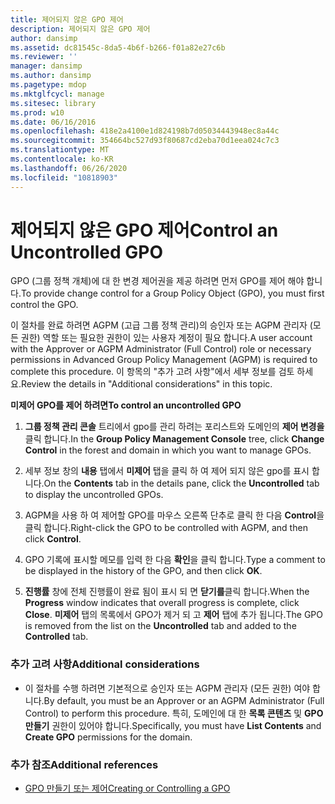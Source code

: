 ```yaml
---
title: 제어되지 않은 GPO 제어
description: 제어되지 않은 GPO 제어
author: dansimp
ms.assetid: dc81545c-8da5-4b6f-b266-f01a82e27c6b
ms.reviewer: ''
manager: dansimp
ms.author: dansimp
ms.pagetype: mdop
ms.mktglfcycl: manage
ms.sitesec: library
ms.prod: w10
ms.date: 06/16/2016
ms.openlocfilehash: 418e2a4100e1d824198b7d05034443948ec8a44c
ms.sourcegitcommit: 354664bc527d93f80687cd2eba70d1eea024c7c3
ms.translationtype: MT
ms.contentlocale: ko-KR
ms.lasthandoff: 06/26/2020
ms.locfileid: "10818903"
---
```

# <span data-ttu-id="65f58-103">제어되지 않은 GPO 제어</span><span class="sxs-lookup"><span data-stu-id="65f58-103">Control an Uncontrolled GPO</span></span>


<span data-ttu-id="65f58-104">GPO (그룹 정책 개체)에 대 한 변경 제어권을 제공 하려면 먼저 GPO를 제어 해야 합니다.</span><span class="sxs-lookup"><span data-stu-id="65f58-104">To provide change control for a Group Policy Object (GPO), you must first control the GPO.</span></span>

<span data-ttu-id="65f58-105">이 절차를 완료 하려면 AGPM (고급 그룹 정책 관리)의 승인자 또는 AGPM 관리자 (모든 권한) 역할 또는 필요한 권한이 있는 사용자 계정이 필요 합니다.</span><span class="sxs-lookup"><span data-stu-id="65f58-105">A user account with the Approver or AGPM Administrator (Full Control) role or necessary permissions in Advanced Group Policy Management (AGPM) is required to complete this procedure.</span></span> <span data-ttu-id="65f58-106">이 항목의 "추가 고려 사항"에서 세부 정보를 검토 하세요.</span><span class="sxs-lookup"><span data-stu-id="65f58-106">Review the details in "Additional considerations" in this topic.</span></span>

**<span data-ttu-id="65f58-107">미제어 GPO를 제어 하려면</span><span class="sxs-lookup"><span data-stu-id="65f58-107">To control an uncontrolled GPO</span></span>**

1.  <span data-ttu-id="65f58-108">**그룹 정책 관리 콘솔** 트리에서 gpo를 관리 하려는 포리스트와 도메인의 **제어 변경을** 클릭 합니다.</span><span class="sxs-lookup"><span data-stu-id="65f58-108">In the **Group Policy Management Console** tree, click **Change Control** in the forest and domain in which you want to manage GPOs.</span></span>

2.  <span data-ttu-id="65f58-109">세부 정보 창의 **내용** 탭에서 **미제어** 탭을 클릭 하 여 제어 되지 않은 gpo를 표시 합니다.</span><span class="sxs-lookup"><span data-stu-id="65f58-109">On the **Contents** tab in the details pane, click the **Uncontrolled** tab to display the uncontrolled GPOs.</span></span>

3.  <span data-ttu-id="65f58-110">AGPM을 사용 하 여 제어할 GPO를 마우스 오른쪽 단추로 클릭 한 다음 **Control**을 클릭 합니다.</span><span class="sxs-lookup"><span data-stu-id="65f58-110">Right-click the GPO to be controlled with AGPM, and then click **Control**.</span></span>

4.  <span data-ttu-id="65f58-111">GPO 기록에 표시할 메모를 입력 한 다음 **확인**을 클릭 합니다.</span><span class="sxs-lookup"><span data-stu-id="65f58-111">Type a comment to be displayed in the history of the GPO, and then click **OK**.</span></span>

5.  <span data-ttu-id="65f58-112">**진행률** 창에 전체 진행률이 완료 됨이 표시 되 면 **닫기를**클릭 합니다.</span><span class="sxs-lookup"><span data-stu-id="65f58-112">When the **Progress** window indicates that overall progress is complete, click **Close**.</span></span> <span data-ttu-id="65f58-113">**미제어** 탭의 목록에서 GPO가 제거 되 고 **제어** 탭에 추가 됩니다.</span><span class="sxs-lookup"><span data-stu-id="65f58-113">The GPO is removed from the list on the **Uncontrolled** tab and added to the **Controlled** tab.</span></span>

### <span data-ttu-id="65f58-114">추가 고려 사항</span><span class="sxs-lookup"><span data-stu-id="65f58-114">Additional considerations</span></span>

-   <span data-ttu-id="65f58-115">이 절차를 수행 하려면 기본적으로 승인자 또는 AGPM 관리자 (모든 권한) 여야 합니다.</span><span class="sxs-lookup"><span data-stu-id="65f58-115">By default, you must be an Approver or an AGPM Administrator (Full Control) to perform this procedure.</span></span> <span data-ttu-id="65f58-116">특히, 도메인에 대 한 **목록 콘텐츠** 및 **GPO 만들기** 권한이 있어야 합니다.</span><span class="sxs-lookup"><span data-stu-id="65f58-116">Specifically, you must have **List Contents** and **Create GPO** permissions for the domain.</span></span>

### <span data-ttu-id="65f58-117">추가 참조</span><span class="sxs-lookup"><span data-stu-id="65f58-117">Additional references</span></span>

-   [<span data-ttu-id="65f58-118">GPO 만들기 또는 제어</span><span class="sxs-lookup"><span data-stu-id="65f58-118">Creating or Controlling a GPO</span></span>](creating-or-controlling-a-gpo-agpm40-app.md)

 

 





